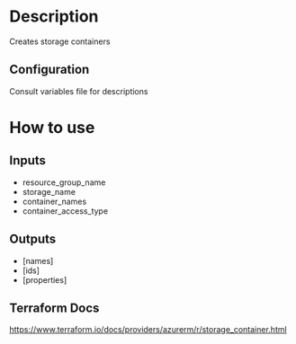 # Description
Creates storage containers

## Configuration
Consult variables file for descriptions

# How to use
## Inputs
* resource_group_name
* storage_name
* container_names
* container_access_type

## Outputs
* [names]
* [ids]
* [properties]

## Terraform Docs
https://www.terraform.io/docs/providers/azurerm/r/storage_container.html

